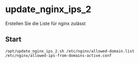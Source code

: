# update_nginx_ips_2

Erstellen Sie die Liste für nginx zulässt

## Start

`/opt/update_nginx_ips_2.sh /etc/nginx/allowed-domain.list /etc/nginx/allowed-ips-from-domains-active.conf`
